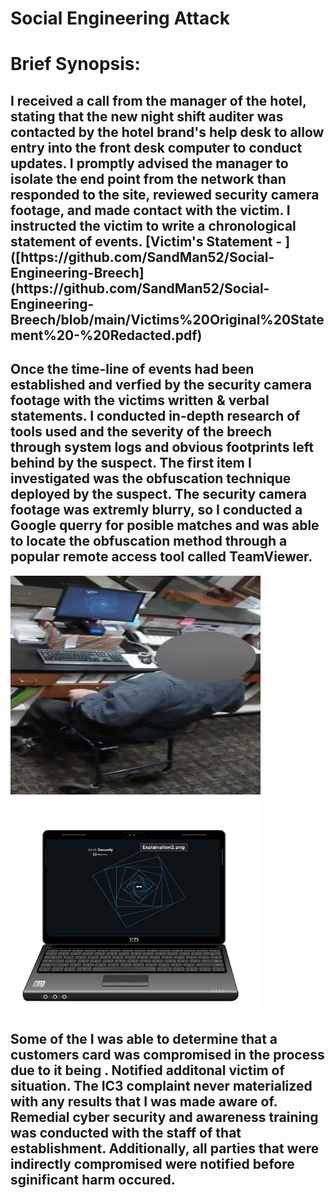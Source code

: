 # Social Engineering Attack
<div>
<div>
<h1>Brief Synopsis:</h1> 
<h2>I received a call from the manager of the hotel, stating that the new night shift auditer was contacted by the hotel brand's help desk to allow entry into the front desk computer to conduct updates. I promptly advised the manager to isolate the end point from the network than responded to the site, reviewed security camera footage, and made contact with the victim. I instructed the victim to write a chronological statement of events. [Victim's Statement - ]([https://github.com/SandMan52/Social-Engineering-Breech](https://github.com/SandMan52/Social-Engineering-Breech/blob/main/Victims%20Original%20Statement%20-%20Redacted.pdf)</h2>
</div>
<div>
<h2>Once the time-line of events had been established and verfied by the security camera footage with the victims written & verbal statements. I conducted in-depth research of tools used and the severity of the breech through system logs and obvious footprints left behind by the suspect. The first item I investigated was the obfuscation technique deployed by the suspect. The security camera footage was extremly blurry, so I conducted a Google querry for posible matches and was able to locate the obfuscation method through a popular remote access tool called TeamViewer.</h2>
</div>
  <div>
<img align="left" src="https://github.com/SandMan52/Social-Engineering-Breech/blob/main/TeamViewer%20Obfusication%20Employed.png" alt="Original Obfuscation Technique" width="400" height="350"><img align="center" src="https://github.com/SandMan52/Social-Engineering-Breech/blob/main/Privacy%20Screansaver%20Used%20for%20Obfuscation.jpg" alt="Researched Obfuscation Technique" width="400" height="350">
  </div>
<div><h2>Some of the  I was able to determine that a customers card was compromised in the process due to it being  . Notified additonal victim of situation. The IC3 complaint never materialized with any results that I was made aware of. Remedial cyber security and awareness training was conducted with the staff of that establishment. Additionally, all parties that were indirectly compromised were notified before sginificant harm occured.</h2></div>
</div>
